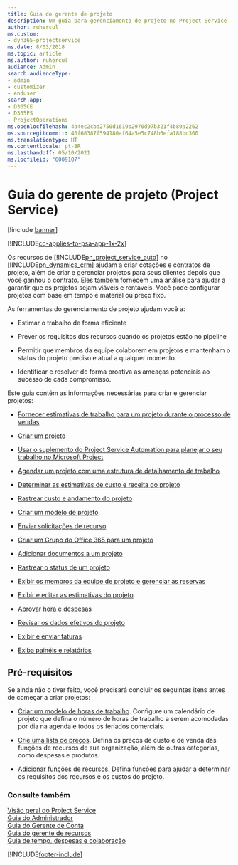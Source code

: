 ```yaml
---
title: Guia do gerente de projeto
description: Um guia para gerenciamento de projeto no Project Service
author: ruhercul
ms.custom:
- dyn365-projectservice
ms.date: 8/03/2018
ms.topic: article
ms.author: ruhercul
audience: Admin
search.audienceType:
- admin
- customizer
- enduser
search.app:
- D365CE
- D365PS
- ProjectOperations
ms.openlocfilehash: 4a4ec2cbd2750d1619b2970d97b321f4b89a2262
ms.sourcegitcommit: 40f68387f594180af64a5e5c748b6efa188bd300
ms.translationtype: HT
ms.contentlocale: pt-BR
ms.lasthandoff: 05/10/2021
ms.locfileid: "6009107"
---
```

# <a name="project-manager-guide-project-service"></a>Guia do gerente de projeto (Project Service)

[!include [banner](../includes/psa-now-project-operations.md)]

[!INCLUDE[cc-applies-to-psa-app-1x-2x](../includes/cc-applies-to-psa-app-1x-2x.md)]

Os recursos de [!INCLUDE[pn_project_service_auto](../includes/pn-project-service-auto.md)] no [!INCLUDE[pn_dynamics_crm](../includes/pn-dynamics-crm.md)] ajudam a criar cotações e contratos de projeto, além de criar e gerenciar projetos para seus clientes depois que você ganhou o contrato. Eles também fornecem uma análise para ajudar a garantir que os projetos sejam viáveis e rentáveis. Você pode configurar projetos com base em tempo e material ou preço fixo.  
  
 As ferramentas do gerenciamento de projeto ajudam você a:  
  
-   Estimar o trabalho de forma eficiente  
  
-   Prever os requisitos dos recursos quando os projetos estão no pipeline  
  
-   Permitir que membros da equipe colaborem em projetos e mantenham o status do projeto preciso e atual a qualquer momento.  
  
-   Identificar e resolver de forma proativa as ameaças potenciais ao sucesso de cada compromisso.  
  
Este guia contém as informações necessárias para criar e gerenciar projetos:  
  
-   [Fornecer estimativas de trabalho para um projeto durante o processo de vendas](../psa/provide-estimates-project-during-sales-process.md)  
  
-   [Criar um projeto](../psa/create-project.md)  
  
-   [Usar o suplemento do Project Service Automation para planejar o seu trabalho no Microsoft Project](../psa/add-plan-work-microsoft-project.md)  
  
-   [Agendar um projeto com uma estrutura de detalhamento de trabalho](../psa/schedule-project-work-breakdown-structure.md)  
  
-   [Determinar as estimativas de custo e receita do projeto](../psa/determine-project-cost-revenue-estimates.md)  
  
-   [Rastrear custo e andamento do projeto](../psa/track-project-progress-cost.md)  
  
-   [Criar um modelo de projeto](../psa/create-project-template.md)  
  
-   [Enviar solicitações de recurso](../psa/submit-resource-requests.md)  
  
-   [Criar um Grupo do Office 365 para um projeto](../psa/create-office-365-group-project.md)  
  
-   [Adicionar documentos a um projeto](../psa/add-documents-project.md)  
  
-   [Rastrear o status de um projeto](../psa/track-project-status.md)  
  
-   [Exibir os membros da equipe de projeto e gerenciar as reservas](../psa/view-project-team-members-manage-bookings.md)  
  
-   [Exibir e editar as estimativas do projeto](../psa/view-edit-project-estimates.md)  
  
-   [Aprovar hora e despesas](../psa/approve-time-expenses.md)  
  
-   [Revisar os dados efetivos do projeto](../psa/review-project-actuals.md)  
  
-   [Exibir e enviar faturas](../psa/view-send-invoices.md)  
  
-   [Exiba painéis e relatórios](../psa/view-dashboards-reports.md)  
  
## <a name="prerequisites"></a>Pré-requisitos  
 Se ainda não o tiver feito, você precisará concluir os seguintes itens antes de começar a criar projetos:  
  
-   [Criar um modelo de horas de trabalho](../psa/create-work-hours-template.md). Configure um calendário de projeto que defina o número de horas de trabalho a serem acomodadas por dia na agenda e todos os feriados comerciais.  
  
-   [Crie uma lista de preços](../psa/create-price-list.md). Defina os preços de custo e de venda das funções de recursos de sua organização, além de outras categorias, como despesas e produtos.  
  
-   [Adicionar funções de recursos](../psa/add-resource-roles.md). Defina funções para ajudar a determinar os requisitos dos recursos e os custos do projeto.  
  
### <a name="see-also"></a>Consulte também  
 [Visão geral do Project Service](../psa/overview.md)   
 [Guia do Administrador](../psa/admin-guide.md)   
 [Guia do Gerente de Conta](../psa/account-manager-guide.md)   
 [Guia do gerente de recursos](../psa/resource-manager-guide.md)   
 [Guia de tempo, despesas e colaboração](../psa/time-expense-collaboration-guide.md)



[!INCLUDE[footer-include](../includes/footer-banner.md)]